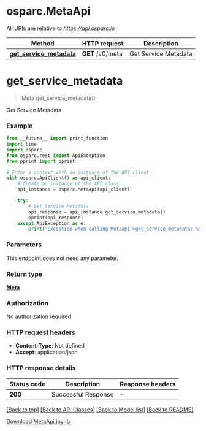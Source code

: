 # osparc.MetaApi

All URIs are relative to *https://api.osparc.io*

| Method                                                      | HTTP request     | Description          |
| ----------------------------------------------------------- | ---------------- | -------------------- |
| [**get_service_metadata**](MetaApi.md#get_service_metadata) | **GET** /v0/meta | Get Service Metadata |


# **get_service_metadata**
> Meta get_service_metadata()

Get Service Metadata

### Example

```python
from __future__ import print_function
import time
import osparc
from osparc.rest import ApiException
from pprint import pprint

# Enter a context with an instance of the API client
with osparc.ApiClient() as api_client:
    # Create an instance of the API class
    api_instance = osparc.MetaApi(api_client)

    try:
        # Get Service Metadata
        api_response = api_instance.get_service_metadata()
        pprint(api_response)
    except ApiException as e:
        print("Exception when calling MetaApi->get_service_metadata: %s\n" % e)
```

### Parameters
This endpoint does not need any parameter.

### Return type

[**Meta**](Meta.md)

### Authorization

No authorization required

### HTTP request headers

 - **Content-Type**: Not defined
 - **Accept**: application/json

### HTTP response details

| Status code | Description         | Response headers |
| ----------- | ------------------- | ---------------- |
| **200**     | Successful Response | -                |

[[Back to top]](#) [[Back to API Classes]](../README.md#documentation-for-api-classes) [[Back to Model list]](../README.md#documentation-for-models) [[Back to README]](../README.md)

[Download MetaApi.ipynb](md/code_samples/MetaApi.ipynb ':ignore')

